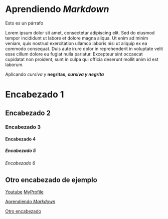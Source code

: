 # Aprendiendo _Markdown_

Esto es un párrafo

Lorem ipsum dolor sit amet, consectetur adipiscing elit. Sed do eiusmod tempor incididunt ut labore et dolore magna aliqua. Ut enim ad minim veniam, quis nostrud exercitation ullamco laboris nisi ut aliquip ex ea commodo consequat. Duis aute irure dolor in reprehenderit in voluptate velit esse cillum dolore eu fugiat nulla pariatur. Excepteur sint occaecat cupidatat non proident, sunt in culpa qui officia deserunt mollit anim id est laborum.

Aplicando _cursiva_ y **negritas**, **_cursiva y negrita_**

<!-- Para encabezados con  " # " -->

# Encabezado 1

## Encabezado 2

### Encabezado 3

#### Encabezado 4

##### Encabezado 5

###### Encabezado 6

## Otro encabezado de ejemplo

<!-- Para enlaces utilizamos entre corchetes el texto visual y en los parentesis el link externo o interno (como para un Temario) Esto porque Markown reconoce a los encabezados como anclas internas.-->

[Youtube](https://youtube.com)
[MyProfile](https://github.com/Samu43lz)

[Aprendiendo _Markdown_](#aprendiendo-markdown)

<!-- Si nuestro encabezado tiene espacios, debemos buscarlo rellenando esos espacios con guiones medios pero aveces no hace falta porque Markdown te lo hace. -->

[Otro encabezado](#otro-encabezado-de-ejemplo)
